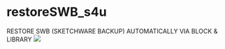 # restoreSWB_s4u
RESTORE SWB (SKETCHWARE BACKUP) AUTOMATICALLY VIA BLOCK &amp; LIBRARY
[![](https://jitpack.io/v/veestudio/restoreSWB_s4u.svg)](https://jitpack.io/#veestudio/restoreSWB_s4u)
